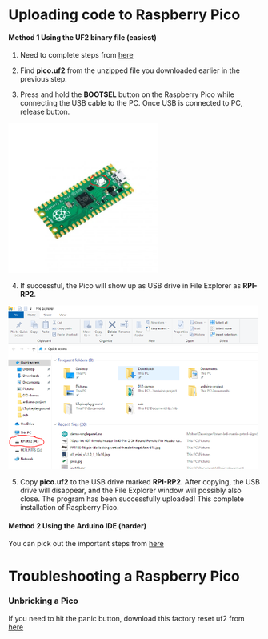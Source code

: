 # Uploading code to Raspberry Pico

#### Method 1 Using the UF2 binary file (easiest)

1. Need to complete steps from [here](https://github.com/microcontrollersig/brian-led-matrix-petrol-signs/blob/main/README.md#software)

2. Find **pico.uf2** from the unzipped file you downloaded earlier in the previous step.

3. Press and hold the **BOOTSEL** button on the Raspberry Pico while connecting the USB cable to the PC. Once USB is connected to PC, release button.

<img src="https://github.com/microcontrollersig/brian-led-matrix-petrol-signs/raw/main/images/pico-bootsel.png" width="300" />

4. If successful, the Pico will show up as USB drive in File Explorer as **RPI-RP2**.

<img src="https://github.com/microcontrollersig/brian-led-matrix-petrol-signs/raw/main/images/rpi-rp2.png" width="500" />

5. Copy **pico.uf2** to the USB drive marked **RPI-RP2**. After copying, the USB drive will disappear, and the File Explorer window will possibly also close. The program has been successfully uploaded! This complete installation of Raspberry Pico.


#### Method 2 Using the Arduino IDE (harder)
You can pick out the important steps from [here](https://github.com/microcontrollersig/brian-led-matrix-petrol-signs/blob/main/code/pico/BUILDING.md)


# Troubleshooting a Raspberry Pico

### Unbricking a Pico

If you need to hit the panic button, download this factory reset uf2 from [here](https://www.raspberrypi.org/documentation/pico/getting-started/static/6f6f31460c258138bd33cc96ddd76b91/flash_nuke.uf2)
